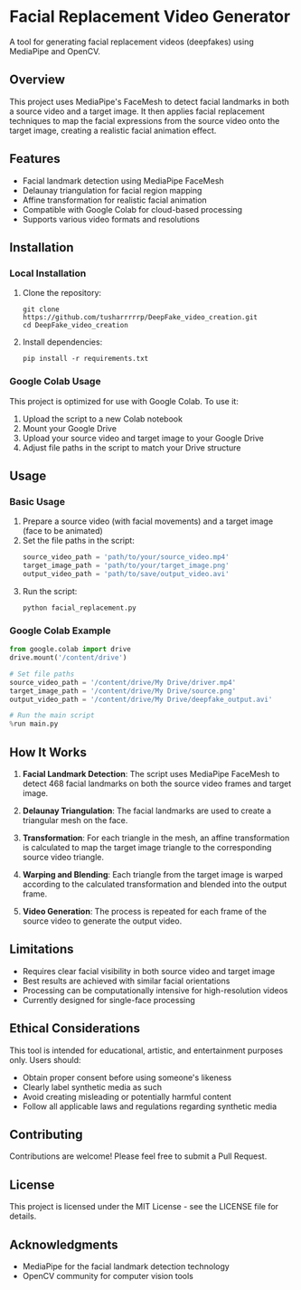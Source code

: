 # Facial Replacement Video Generator

A tool for generating facial replacement videos (deepfakes) using MediaPipe and OpenCV.

## Overview

This project uses MediaPipe's FaceMesh to detect facial landmarks in both a source video and a target image. It then applies facial replacement techniques to map the facial expressions from the source video onto the target image, creating a realistic facial animation effect.

## Features

- Facial landmark detection using MediaPipe FaceMesh
- Delaunay triangulation for facial region mapping
- Affine transformation for realistic facial animation
- Compatible with Google Colab for cloud-based processing
- Supports various video formats and resolutions

## Installation

### Local Installation

1. Clone the repository:
   ```
   git clone https://github.com/tusharrrrrp/DeepFake_video_creation.git
   cd DeepFake_video_creation
   ```

2. Install dependencies:
   ```
   pip install -r requirements.txt
   ```

### Google Colab Usage

This project is optimized for use with Google Colab. To use it:

1. Upload the script to a new Colab notebook
2. Mount your Google Drive
3. Upload your source video and target image to your Google Drive
4. Adjust file paths in the script to match your Drive structure

## Usage

### Basic Usage

1. Prepare a source video (with facial movements) and a target image (face to be animated)
2. Set the file paths in the script:
   ```python
   source_video_path = 'path/to/your/source_video.mp4'
   target_image_path = 'path/to/your/target_image.png'
   output_video_path = 'path/to/save/output_video.avi'
   ```
3. Run the script:
   ```
   python facial_replacement.py
   ```

### Google Colab Example

```python
from google.colab import drive
drive.mount('/content/drive')

# Set file paths
source_video_path = '/content/drive/My Drive/driver.mp4'
target_image_path = '/content/drive/My Drive/source.png'
output_video_path = '/content/drive/My Drive/deepfake_output.avi'

# Run the main script
%run main.py
```

## How It Works

1. **Facial Landmark Detection**: The script uses MediaPipe FaceMesh to detect 468 facial landmarks on both the source video frames and target image.

2. **Delaunay Triangulation**: The facial landmarks are used to create a triangular mesh on the face.

3. **Transformation**: For each triangle in the mesh, an affine transformation is calculated to map the target image triangle to the corresponding source video triangle.

4. **Warping and Blending**: Each triangle from the target image is warped according to the calculated transformation and blended into the output frame.

5. **Video Generation**: The process is repeated for each frame of the source video to generate the output video.

## Limitations

- Requires clear facial visibility in both source video and target image
- Best results are achieved with similar facial orientations
- Processing can be computationally intensive for high-resolution videos
- Currently designed for single-face processing

## Ethical Considerations

This tool is intended for educational, artistic, and entertainment purposes only. Users should:

- Obtain proper consent before using someone's likeness
- Clearly label synthetic media as such
- Avoid creating misleading or potentially harmful content
- Follow all applicable laws and regulations regarding synthetic media

## Contributing

Contributions are welcome! Please feel free to submit a Pull Request.

## License

This project is licensed under the MIT License - see the LICENSE file for details.

## Acknowledgments

- MediaPipe for the facial landmark detection technology
- OpenCV community for computer vision tools
